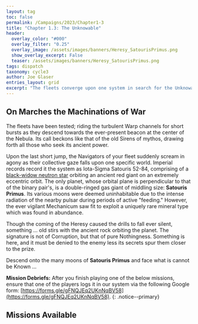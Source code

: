 ```yaml
---
layout: tag
toc: false
permalink: /Campaigns/2023/Chapter1-3
title: "Chapter 1.3: The Unknowable"
header:
  overlay_color: "#000"
  overlay_filter: "0.25"
  overlay_image: /assets/images/banners/Heresy_SatourisPrimus.png
  show_overlay_excerpt: False
  teaser: /assets/images/banners/Heresy_SatourisPrimus.png
tags: dispatch
taxonomy: cycle3
author: Joe Glaser
entries_layout: grid
excerpt: "The fleets converge upon one system in search for the Unknowable: Satouris Primus"
---
```


## On Marches the Machinations of War
The fleets have been tested; riding the turbulent Warp channels for short bursts as they descend towards the ever-present beacon at the center of the Nebula. Its call beckons like that of the old Sirens of mythos, drawing forth all those who seek its ancient power.

Upon the last short jump, the Navigators of your fleet suddenly scream in agony as their collective gaze falls upon one specific world. Imperial records record it the system as Iota-Sigma Satouris 52-84, comprising of a [black-widow neutron star](https://en.wikipedia.org/wiki/Black_Widow_Pulsar) orbiting an ancient red giant on an extremely eccentric orbit. The only planet, whose orbital plane is perpendicular to that of the binary pair's, is a double-ringed gas giant of middling size: **Satouris Primus**. Its various moons were deemed uninhabitable due to the intense radiation of the nearby pulsar during periods of active "feeding." However, the ever vigilant Mechanicum saw fit to exploit a uniquely rare mineral type which was found in abundance. 

Though the coming of the Heresy caused the drills to fall ever silent, something ... old stirs with the ancient rock orbiting the planet. The signature is not of Corruption, but that of pure Nothingness. Something is here, and it must be denied to the enemy less its secrets spur them closer to the prize.

Descend onto the many moons of **Satouris Primus** and face what is cannot be Known ...

**Mission Debriefs:** After you finish playing one of the below missions, ensure that one of the players logs it in our system via the following Google form: [https://forms.gle/gFNQJEq2UKnNqBV58](https://forms.gle/gFNQJEq2UKnNqBV58).
{: .notice--primary}

## Missions Available
